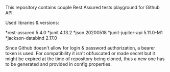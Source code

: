 This repository contains couple Rest Assured tests playground for Github API.

Used libraries & versions:

*rest-assured 5.4.0
*junit 4.13.2
*json 20200518
*junit-jupiter-api 5.11.0-M1
*jackson-databind 2.17.0

Since Github doesn't allow for login & password authorization, a bearer token is used. For compatibility it isn't
obfuscated or made secret but it might be expired at the time of repository being cloned, thus a new one has to be generated and provided in config.properties.
